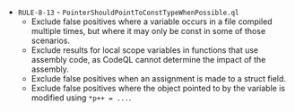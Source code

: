  - `RULE-8-13` - `PointerShouldPointToConstTypeWhenPossible.ql`
   - Exclude false positives where a variable occurs in a file compiled multiple times, but where it may only be const in some of those scenarios.
   - Exclude results for local scope variables in functions that use assembly code, as CodeQL cannot determine the impact of the assembly.
   - Exclude false positives when an assignment is made to a struct field.
   - Exclude false positives where the object pointed to by the variable is modified using `*p++ = ...`.